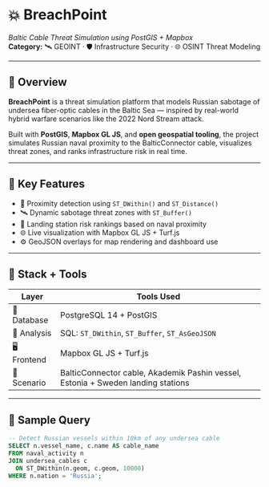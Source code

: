 # 💥 BreachPoint  
*Baltic Cable Threat Simulation using PostGIS + Mapbox*  
**Category:** 🛰️ GEOINT · 🛡️ Infrastructure Security · 🌐 OSINT Threat Modeling

---

## 🚨 Overview

**BreachPoint** is a threat simulation platform that models Russian sabotage of undersea fiber-optic cables in the Baltic Sea — inspired by real-world hybrid warfare scenarios like the 2022 Nord Stream attack.

Built with **PostGIS**, **Mapbox GL JS**, and **open geospatial tooling**, the project simulates Russian naval proximity to the BalticConnector cable, visualizes threat zones, and ranks infrastructure risk in real time.

---

## 🧠 Key Features

- 📍 Proximity detection using `ST_DWithin()` and `ST_Distance()`
- 🛰️ Dynamic sabotage threat zones with `ST_Buffer()`
- 🧭 Landing station risk rankings based on naval proximity
- 🌐 Live visualization with Mapbox GL JS + Turf.js
- ⚙️ GeoJSON overlays for map rendering and dashboard use

---

## 🧰 Stack + Tools

| Layer       | Tools Used                                       |
|-------------|--------------------------------------------------|
| 💽 Database | PostgreSQL 14 + PostGIS                          |
| 🧠 Analysis | SQL: `ST_DWithin`, `ST_Buffer`, `ST_AsGeoJSON`  |
| 🖥️ Frontend | Mapbox GL JS + Turf.js                          |
| 📡 Scenario | BalticConnector cable, Akademik Pashin vessel, Estonia + Sweden landing stations |

---

## 🧪 Sample Query

```sql
-- Detect Russian vessels within 10km of any undersea cable
SELECT n.vessel_name, c.name AS cable_name
FROM naval_activity n
JOIN undersea_cables c
  ON ST_DWithin(n.geom, c.geom, 10000)
WHERE n.nation = 'Russia';
